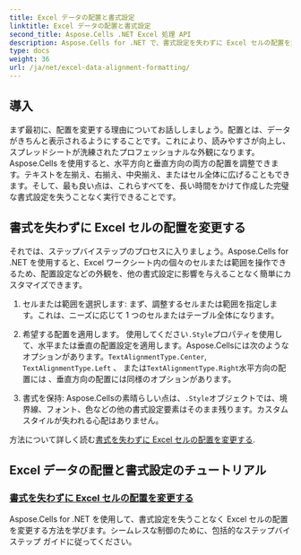 ```yaml
---
title: Excel データの配置と書式設定
linktitle: Excel データの配置と書式設定
second_title: Aspose.Cells .NET Excel 処理 API
description: Aspose.Cells for .NET で、書式設定を失わずに Excel セルの配置を変更する方法を学びます。シームレスな Excel データ書式設定のステップバイステップのチュートリアルを学習します。
type: docs
weight: 36
url: /ja/net/excel-data-alignment-formatting/
---
```

## 導入

まず最初に、配置を変更する理由についてお話ししましょう。配置とは、データがきちんと表示されるようにすることです。これにより、読みやすさが向上し、スプレッドシートが洗練されたプロフェッショナルな外観になります。Aspose.Cells を使用すると、水平方向と垂直方向の両方の配置を調整できます。テキストを左揃え、右揃え、中央揃え、またはセル全体に広げることもできます。そして、最も良い点は、これらすべてを、長い時間をかけて作成した完璧な書式設定を失うことなく実行できることです。

## 書式を失わずに Excel セルの配置を変更する

それでは、ステップバイステップのプロセスに入りましょう。Aspose.Cells for .NET を使用すると、Excel ワークシート内の個々のセルまたは範囲を操作できるため、配置設定などの外観を、他の書式設定に影響を与えることなく簡単にカスタマイズできます。

1. セルまたは範囲を選択します:
   まず、調整するセルまたは範囲を指定します。これは、ニーズに応じて 1 つのセルまたはテーブル全体になります。

2. 希望する配置を適用します。
   使用してください`.Style`プロパティを使用して、水平または垂直の配置設定を適用します。Aspose.Cellsには次のようなオプションがあります。`TextAlignmentType.Center`, `TextAlignmentType.Left` 、 または`TextAlignmentType.Right`水平方向の配置には 、垂直方向の配置には同様のオプションがあります。

3. 書式を保持:
    Aspose.Cellsの素晴らしい点は、`.Style`オブジェクトでは、境界線、フォント、色などの他の書式設定要素はそのまま残ります。カスタム スタイルが失われる心配はありません。

方法について詳しく読む[書式を失わずに Excel セルの配置を変更する](./change-cells-alignment-in-excel-without-losing-existing-formatting/).

## Excel データの配置と書式設定のチュートリアル
### [書式を失わずに Excel セルの配置を変更する](./change-cells-alignment-in-excel-without-losing-existing-formatting/)
Aspose.Cells for .NET を使用して、書式設定を失うことなく Excel セルの配置を変更する方法を学びます。シームレスな制御のために、包括的なステップバイステップ ガイドに従ってください。